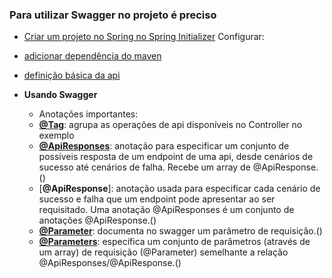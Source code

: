### Para utilizar Swagger no projeto é preciso
- [Criar um projeto no Spring no Spring Initializer](https://start.spring.io/)
Configurar:
- [adicionar dependência do maven](https://github.com/DeadRon/documentacao-com-swagger-exemplos/commit/19db008503063bcb46fdebfa22d35e5d1dc46a3b)
- [definição básica da api](https://github.com/DeadRon/documentacao-com-swagger-exemplos/commit/05dd0adcdba73cf0e5233fdde098e463d3fdbd32)

- **Usando Swagger**
	- Anotações importantes:
    - [**@Tag**](https://github.com/DeadRon/documentacao-com-swagger-exemplos/commit/a272e5e2908d03e9e6b5c12282eeef6d8fc4e2f4): agrupa as operações de api disponíveis no Controller no exemplo
    - [**@ApiResponses**](https://github.com/DeadRon/documentacao-com-swagger-exemplos/commit/234e107158a7377fdc9726ed2b8de08eb87f1ab2): anotação para especificar um conjunto de possíveis resposta de um endpoint de uma api, desde cenários de sucesso até cenários de falha. Recebe um array de @ApiResponse.() 
    - [**@ApiResponse**]: anotação usada para especificar cada cenário de sucesso e falha que um endpoint pode apresentar ao ser requisitado. Uma anotação @ApiResponses é um conjunto de anotações @ApiResponse.()
    - [**@Parameter**](https://github.com/DeadRon/documentacao-com-swagger-exemplos/commit/697ecb32a28b6bf043dce79a0cedd60bc899095d): documenta no swagger um parâmetro de requisição.()
    - [**@Parameters**](https://github.com/DeadRon/documentacao-com-swagger-exemplos/commit/6a237887780be5c694220163a08d5866d765810f): específica um conjunto de parâmetros (através de um array) de requisição (@Parameter) semelhante a relação @ApiResponses/@ApiResponse.()
